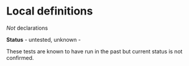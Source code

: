 # Local definitions

*Not* declarations

**Status** - untested, unknown -

These tests are known to have run in the past but current status is not confirmed.
